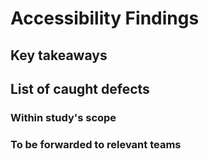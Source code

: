 # Accessibility Findings

## Key takeaways

## List of caught defects

### Within study's scope

### To be forwarded to relevant teams
